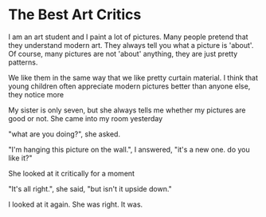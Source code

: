 # The Best Art Critics

I am an art student and I paint a lot of pictures. Many people pretend that they understand modern art. They always tell you what a picture is
'about'. Of course, many pictures are not 'about' anything, they are just pretty patterns.

We like them in the same way that we like pretty curtain material. I think that young children often appreciate modern pictures better than anyone else, they notice more

My sister is only seven, but she always tells me whether my pictures are good or not. She came into my room yesterday

"what are you doing?", she asked.

"I'm hanging this picture on the wall.", I answered, "it's a new one. do you like it?"

She looked at it critically for a moment

"It's all right.", she said, "but isn't it upside down."

I looked at it again. She was right. It was.
